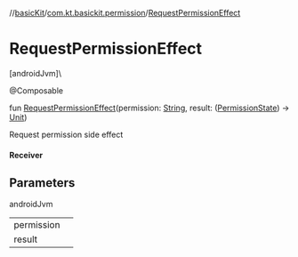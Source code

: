 //[basicKit](../../index.md)/[com.kt.basickit.permission](index.md)/[RequestPermissionEffect](-request-permission-effect.md)

# RequestPermissionEffect

[androidJvm]\

@Composable

fun [RequestPermissionEffect](-request-permission-effect.md)(permission: [String](https://kotlinlang.org/api/latest/jvm/stdlib/kotlin/-string/index.html), result: ([PermissionState](-permission-state/index.md)) -&gt; [Unit](https://kotlinlang.org/api/latest/jvm/stdlib/kotlin/-unit/index.html))

Request permission side effect

#### Receiver

## Parameters

androidJvm

| | |
|---|---|
| permission |  |
| result |  |
